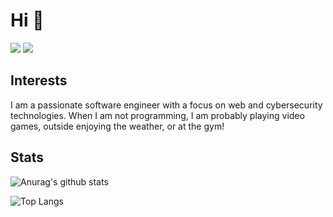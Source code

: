 # Hi 👋

[![](https://img.shields.io/badge/-Website-%23282C34?style=flat-square)](https://tuckerleach.com)
[![](https://img.shields.io/badge/-LinkedIn-%23282C34?style=flat-square&logo=linkedin)](https://www.linkedin.com/in/leachtucker/)

## Interests

I am a passionate software engineer with a focus on web and cybersecurity technologies. When I am not programming, I am probably playing video games, outside enjoying the weather, or at the gym! 

## Stats

![Anurag's github stats](https://github-readme-stats.vercel.app/api?username=leachtucker&count_private=true&theme=midnight-purple&show_icons=true)

![Top Langs](https://github-readme-stats.vercel.app/api/top-langs/?username=leachtucker&langs_count=5&hide=html&theme=midnight-purple)
